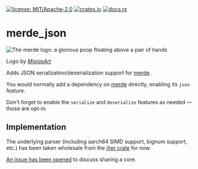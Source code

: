 [![license: MIT/Apache-2.0](https://img.shields.io/badge/license-MIT%2FApache--2.0-blue.svg)](LICENSE-MIT)
[![crates.io](https://img.shields.io/crates/v/merde_json.svg)](https://crates.io/crates/merde_json)
[![docs.rs](https://docs.rs/merde_json/badge.svg)](https://docs.rs/merde_json)

# merde_json

![The merde logo: a glorious poop floating above a pair of hands](https://github.com/user-attachments/assets/763d60e0-5101-48af-bc72-f96f516a5d0f)

_Logo by [MisiasArt](https://misiasart.com)_

Adds JSON serialization/deserialization support for
[merde](https://crates.io/crates/merde).

You would normally add a dependency on [merde](https://crates.io/crates/merde)
directly, enabling its `json` feature.

Don't forget to enable the `serialize` and `deserialize` features as needed — those are opt-in.

## Implementation

The underlying parser (including aarch64 SIMD support, bignum support, etc.) has been
taken wholesale from the [jiter crate](https://crates.io/crates/jiter) for now.

[An issue has been opened](https://github.com/pydantic/jiter/issues/139) to discuss sharing a core.
